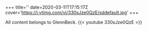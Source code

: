 +++
title=''
date=2020-03-11T17:15:17Z
cover='https://i.ytimg.com/vi/330sJze0QzE/sddefault.jpg'
+++

All content belongs to GlennBeck.
{{< youtube 330sJze0QzE >}}

